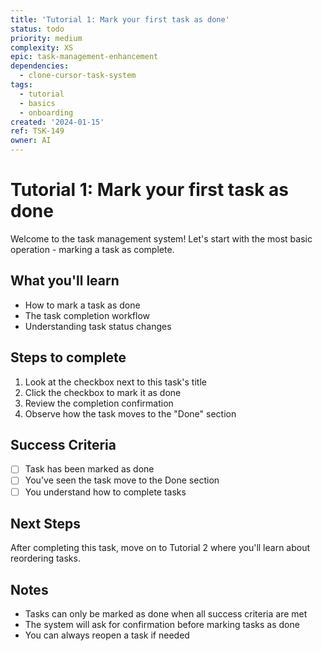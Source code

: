 ```yaml
---
title: 'Tutorial 1: Mark your first task as done'
status: todo
priority: medium
complexity: XS
epic: task-management-enhancement
dependencies:
  - clone-cursor-task-system
tags:
  - tutorial
  - basics
  - onboarding
created: '2024-01-15'
ref: TSK-149
owner: AI
---
```


# Tutorial 1: Mark your first task as done

Welcome to the task management system! Let's start with the most basic operation - marking a task as complete.

## What you'll learn

- How to mark a task as done
- The task completion workflow
- Understanding task status changes

## Steps to complete

1. Look at the checkbox next to this task's title
2. Click the checkbox to mark it as done
3. Review the completion confirmation
4. Observe how the task moves to the "Done" section

## Success Criteria

- [ ] Task has been marked as done
- [ ] You've seen the task move to the Done section
- [ ] You understand how to complete tasks

## Next Steps

After completing this task, move on to Tutorial 2 where you'll learn about reordering tasks.

## Notes

- Tasks can only be marked as done when all success criteria are met
- The system will ask for confirmation before marking tasks as done
- You can always reopen a task if needed

